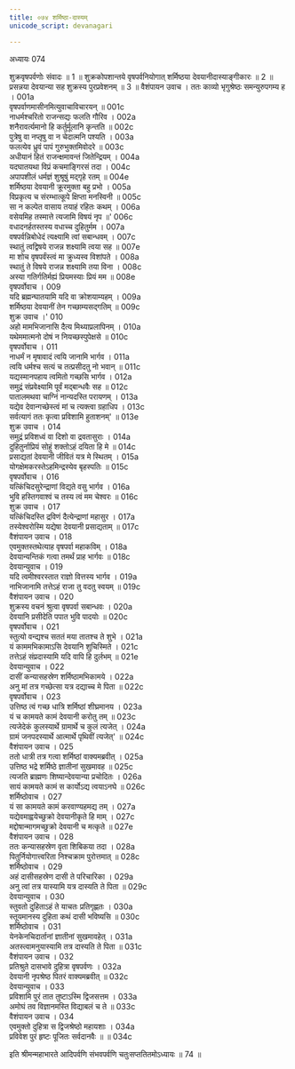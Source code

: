 ```yaml
---
title: ०७४ शर्मिष्ठा-दास्यम्
unicode_script: devanagari

---
```



अध्यायः 074

शुक्रवृषपर्वणोः संवादः ॥ 1 ॥ शुक्रकोपशान्तये वृषपर्वनियोगात् शर्मिष्ठया देवयानीदास्याङ्गीकारः ॥ 2 ॥ प्रसन्नया देवयान्या सह शुक्रस्य पुरप्रवेशनम् ॥ 3 ॥
वैशंपायन उवाच ।
ततः काव्यो भृगुश्रेष्ठः समन्युरुपगम्य ह ।	001a  
वृषपर्वाणमासीनमित्युवाचाविचारयन् ॥	001c  
नाधर्मश्चरितो राजन्सद्यः फलति गौरिव ।	002a  
शनैरावर्त्यमानो हि कर्तुर्मूलानि कृन्तति ॥	002c  
पुत्रेषु वा नप्तृषु वा न चेदात्मनि पश्यति ।	003a  
फलत्येव ध्रुवं पापं गुरुभुक्तमिवोदरे ॥	003c  
अधीयानं हितं राजन्क्षमावन्तं जितेन्द्रियम् ।	004a  
यदघातयथा विप्रं कचमाङ्गिरसं तदा ।	004c  
अपापशीलं धर्मज्ञं शुश्रूषुं मद्गृहे रतम् ॥	004e  
शर्मिष्ठया देवयानी क्रूरमुक्ता बहु प्रभो ।	005a  
विप्रकृत्य च संरम्भात्कूपे क्षिप्ता मनस्विनी ॥	005c  
सा न कल्पेत वासाय तयाहं रहितः कथम् ।	006a  
वसेयमिह तस्मात्ते त्यजामि विषयं नृप ॥'	006c  
वधादनर्हतस्तस्य वधाच्च दुहितुर्मम ।	007a  
वषपर्वन्निबोधेदं त्यक्ष्यामि त्वां सबान्धवम् ।	007c  
स्थातुं त्वद्विषये राजन्न शक्ष्यामि त्वया सह ॥	007e  
मा शोच वृषपर्वंस्त्वं मा क्रुध्यस्व विशांपते ।	008a  
स्थातुं ते विषये राजन्न शक्ष्यामि तया विना ।	008c  
अस्या गतिर्गतिर्मह्यं प्रियमस्याः प्रियं मम ॥	008e  
वृषपर्वोवाच ।	009  
यदि ब्रह्मन्घातयामि यदि वा क्रोशयाम्यहम् ।	009a  
शर्मिष्ठया देवयानीं तेन गच्छाम्यसद्गतिम् ॥	009c  
शुक्र उवाच ।'	010  
अहो मामभिजानासि दैत्य मिथ्याप्रलापिनम् ।	010a  
यथेममात्मनो दोषं न नियच्छस्पुपेक्षसे ॥	010c  
वृषपर्वोवाच ।	011  
नाधर्मं न मृषावादं त्वयि जानामि भार्गव ।	011a  
त्वयि धर्मश्च सत्यं च तत्प्रसीदतु नो भवान् ॥	011c  
यद्यस्मानपहाय त्वमितो गच्छसि भार्गव ।	012a  
समुद्रं संप्रवेक्ष्यामि पूर्वं मद्बान्धवैः सह ॥	012c  
पातालमथवा चाग्निं नान्यदस्ति परायणम् ।	013a  
यद्येव देवान्गच्छेस्त्वं मां च त्यक्त्वा ग्रहाधिप ।	013c  
सर्वत्यागं ततः कृत्वा प्रविशामि हुताशनम्' ॥	013e  
शुक्र उवाच ।	014  
समुद्रं प्रविशध्वं वा दिशो वा द्रवतासुराः ।	014a  
दुहितुर्नाप्रियं सोहुं शक्तोऽहं दयिता हि मे ॥	014c  
प्रसाद्यतां देवयानी जीवितं यत्र मे स्थितम् ।	015a  
योगक्षेमकरस्तेऽहमिन्द्रस्येव बृहस्पतिः ॥	015c  
वृषपर्वोवाच ।	016  
यत्किंचिदसुरेन्द्राणां विद्यते वसु भार्गव ।	016a  
भुवि हस्तिगवाश्वं च तस्य त्वं मम चेश्वरः ॥	016c  
शुक्र उवाच ।	017  
यत्किंचिदस्ति द्रविणं दैत्येन्द्राणां महासुर ।	017a  
तस्येश्वरोस्मि यद्येषा देवयानी प्रसाद्यताम् ॥	017c  
वैशंपायन उवाच ।	018  
एवमुक्तस्तथेत्याह वृषपर्वा महाकविम् ।	018a  
देवयान्यन्तिकं गत्वा तमर्थं प्राह भार्गवः ॥	018c  
देवयान्युवाच ।	019  
यदि त्वमीश्वरस्तात राज्ञो वित्तस्य भार्गव ।	019a  
नाभिजानामि तत्तेऽहं राजा तु वदतु स्वयम् ॥	019c  
वैशंपायन उवाच ।	020  
शुक्रस्य वचनं श्रुत्वा वृषपर्वा सबान्धवः ।	020a  
देवयानि प्रसीदेति पपात भुवि पादयोः ॥	020c  
वृषपर्वोवाच ।	021  
स्तुत्यो वन्द्यश्च सततं मया तातश्च ते शुभे ।	021a  
यं काममभिकामाऽसि देवयानि शुचिस्मिते ।	021c  
तत्तेऽहं संप्रदास्यामि यदि वापि हि दुर्लभम् ॥	021e  
देवयान्युवाच ।	022  
दासीं कन्यासहस्रेण शर्मिष्ठामभिकामये ।	022a  
अनु मां तत्र गच्छेत्सा यत्र दद्याच्च मे पिता ॥	022c  
वृषपर्वोवाच ।	023  
उत्तिष्ठ त्वं गच्छ धात्रि शर्मिष्ठां शीघ्रमानय ।	023a  
यं च कामयते कामं देवयानी करोतु तम् ॥	023c  
त्यजेदेकं कुलस्यार्थे ग्रामार्थे च कुलं त्यजेत् ।	024a  
ग्रामं जनपदस्यार्थे आत्मार्थे पृथिवीं त्यजेत्' ॥	024c  
वैशंपायन उवाच ।	025  
ततो धात्री तत्र गत्वा शर्मिष्ठां वाक्यमब्रवीत् ।	025a  
उत्तिष्ठ भद्रे शर्मिष्ठे ज्ञातीनां सुखमावह ॥	025c  
त्यजति ब्राह्मणः शिष्यान्देवयान्या प्रचोदितः ।	026a  
सायं कामयते कामं स कार्योऽद्य त्वयाऽनघे ॥	026c  
शर्मिष्ठोवाच ।	027  
यं सा कामयते कामं करवाण्यहमद्य तम् ।	027a  
यद्येवमाह्वयेच्छुक्रो देवयानीकृते हि माम् ।	027c  
मद्दोषान्मागमच्छुक्रो देवयानी च मत्कृते ॥	027e  
वैशंपायन उवाच ।	028  
ततः कन्यासहस्रेण वृता शिबिकया तदा ।	028a  
पितुर्नियोगात्त्वरिता निश्चक्राम पुरोत्तमात् ॥	028c  
शर्मिष्ठोवाच ।	029  
अहं दासीसहस्रेण दासी ते परिचारिका ।	029a  
अनु त्वां तत्र यास्यामि यत्र दास्यति ते पिता ॥	029c  
देवयान्युवाच ।	030  
स्तुवतो दुहिताऽहं ते याचतः प्रतिगृह्णतः ।	030a  
स्तूयमानस्य दुहिता कथं दासी भविष्यसि ॥	030c  
शर्मिष्ठोवाच ।	031  
येनकेनचिदार्तानां ज्ञातीनां सुखमावहेत् ।	031a  
अतस्त्वामनुयास्यामि तत्र दास्यति ते पिता ॥	031c  
वैशंपायन उवाच ।	032  
प्रतिश्रुते दासभावे दुहित्रा वृषपर्वणः ।	032a  
देवयानी नृपश्रेष्ठ पितरं वाक्यमब्रवीत् ॥	032c  
देवयान्युवाच ।	033  
प्रविशामि पुरं तात तुष्टाऽस्मि द्विजसत्तम ।	033a  
अमोघं तव विज्ञानमस्ति विद्याबलं च ते ॥	033c  
वैशंपायन उवाच ।	034  
एवमुक्तो दुहित्रा स द्विजश्रेष्ठो महायशाः ।	034a  
प्रविवेश पुरं हृष्टः पूजितः सर्वदानवैः ॥ ॥	034c  

इति श्रीमन्महाभारते आदिपर्वणि संभवपर्वणि चतुःसप्ततितमोऽध्यायः ॥ 74 ॥